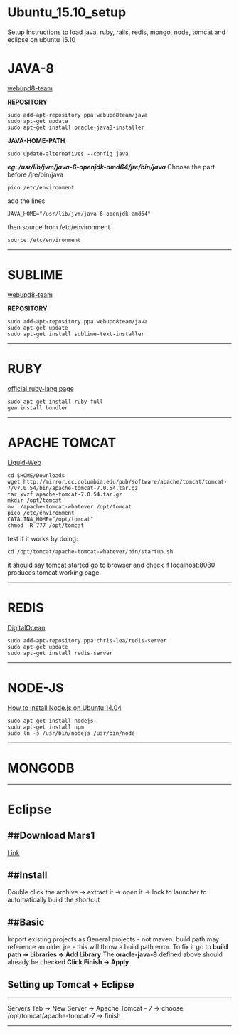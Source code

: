 # Ubuntu_15.10_setup
Setup Instructions to load java, ruby, rails, redis, mongo, node, tomcat and eclipse on ubuntu 15.10 

# JAVA-8


[webupd8-team](http://www.webupd8.org/2012/09/install-oracle-java-8-in-ubuntu-via-ppa.html)


__REPOSITORY__
```
sudo add-apt-repository ppa:webupd8team/java
sudo apt-get update
sudo apt-get install oracle-java8-installer
```
__JAVA-HOME-PATH__

```
sudo update-alternatives --config java
```

___eg:  /usr/lib/jvm/java-6-openjdk-amd64/jre/bin/java___
Choose the part before /jre/bin/java

```
pico /etc/environment
```
add the lines 

```
JAVA_HOME="/usr/lib/jvm/java-6-openjdk-amd64"
```

then source from /etc/environment
```
source /etc/environment
```

---

# SUBLIME


[webupd8-team](http://www.webupd8.org/2013/07/sublime-text-3-ubuntu-ppa-now-available.html)


__REPOSITORY__
```
sudo add-apt-repository ppa:webupd8team/java
sudo apt-get update
sudo apt-get install sublime-text-installer
```

---

# RUBY

[official ruby-lang page](https://www.ruby-lang.org/en/documentation/installation/)

```
sudo apt-get install ruby-full
gem install bundler
```

---


# APACHE TOMCAT

[Liquid-Web](http://www.liquidweb.com/kb/how-to-install-apache-tomcat-7-on-ubuntu-14-04/)

```
cd $HOME/Downloads
wget http://mirror.cc.columbia.edu/pub/software/apache/tomcat/tomcat-7/v7.0.54/bin/apache-tomcat-7.0.54.tar.gz
tar xvzf apache-tomcat-7.0.54.tar.gz
mkdir /opt/tomcat
mv ./apache-tomcat-whatever /opt/tomcat
pico /etc/environment
CATALINA_HOME="/opt/tomcat"
chmod -R 777 /opt/tomcat
```
test if it works by doing:

```
cd /opt/tomcat/apache-tomcat-whatever/bin/startup.sh
```

it should say tomcat started
go to browser and check if 
localhost:8080 produces tomcat working page.

---


# REDIS


[DigitalOcean](https://www.digitalocean.com/community/tutorials/how-to-configure-a-redis-cluster-on-ubuntu-14-04)


```
sudo add-apt-repository ppa:chris-lea/redis-server
sudo apt-get update
sudo apt-get install redis-server
```
---

# NODE-JS


[How to Install Node.js on Ubuntu 14.04](http://www.hostingadvice.com/how-to/install-nodejs-ubuntu-14-04/#ubuntu-package-manager)


```
sudo apt-get install nodejs
sudo apt-get install npm
sudo ln -s /usr/bin/nodejs /usr/bin/node
```

---

# MONGODB

---

# Eclipse

##Download Mars1
------
[Link](http://www.eclipse.org/downloads/packages/eclipse-ide-java-ee-developers/mars1)



##Install
------


Double click the archive -> extract it -> open it -> lock to launcher to automatically build the shortcut



##Basic
------


Import existing projects as General projects - not maven.
build path may reference an older jre - this will throw a build path error.
To fix it go to __build path -> Libraries -> Add Library__ 
The __oracle-java-8__ defined above should already be checked
__Click Finish -> Apply__

## Setting up Tomcat + Eclipse
-----


Servers Tab -> New Server -> Apache Tomcat - 7 -> choose /opt/tomcat/apache-tomcat-7 -> finish


---





